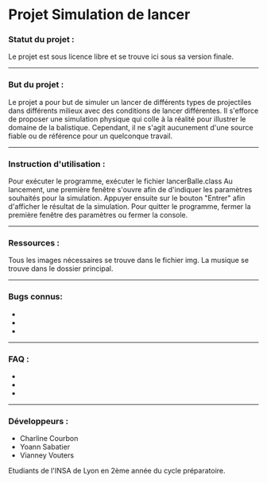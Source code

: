 # Projet Simulation de lancer

### Statut du projet :
Le projet est sous licence libre et se trouve ici sous sa version finale.
***
### But du projet :
Le projet a pour but de simuler un lancer de différents types de projectiles dans différents milieux avec des conditions de lancer différentes.
Il s'efforce de proposer une simulation physique qui colle à la réalité pour illustrer le domaine de la balistique.
Cependant, il ne s'agit aucunement d'une source fiable ou de référence pour un quelconque travail.
***
### Instruction d'utilisation :
Pour exécuter le programme, exécuter le fichier lancerBalle.class
Au lancement, une première fenêtre s'ouvre afin de d'indiquer les paramètres souhaités pour la simulation.
Appuyer ensuite sur le bouton "Entrer" afin d'afficher le résultat de la simulation.
Pour quitter le programme, fermer la première fenêtre des paramètres ou fermer la console.
***
### Ressources :
Tous les images nécessaires se trouve dans le fichier img.
La musique se trouve dans le dossier principal.
***
### Bugs connus:
*
*
*
***
### FAQ :
*
*
*
***
### Développeurs :
* Charline Courbon
* Yoann Sabatier
* Vianney Vouters 

Etudiants de l'INSA de Lyon en 2ème année du cycle préparatoire.
